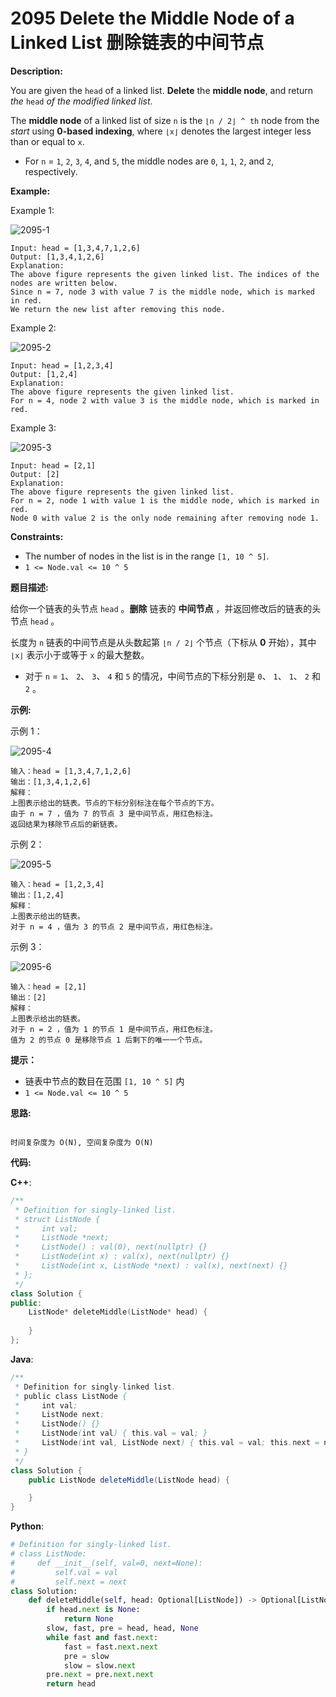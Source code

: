 # 2095 Delete the Middle Node of a Linked List 删除链表的中间节点

__Description:__

You are given the `head` of a linked list. __Delete__ the __middle node__, and return _the_ `head` _of the modified linked list_.

The __middle node__ of a linked list of size `n` is the `⌊n / 2⌋ ^ th` node from the _start_ using __0-based indexing__, where `⌊x⌋` denotes the largest integer less than or equal to `x`.

- For `n` = `1`, `2`, `3`, `4`, and `5`, the middle nodes are `0`, `1`, `1`, `2`, and `2`, respectively.

__Example:__

Example 1:

![2095-1](https://assets.leetcode.com/uploads/2021/11/16/eg1drawio.png)

```text
Input: head = [1,3,4,7,1,2,6]
Output: [1,3,4,1,2,6]
Explanation:
The above figure represents the given linked list. The indices of the nodes are written below.
Since n = 7, node 3 with value 7 is the middle node, which is marked in red.
We return the new list after removing this node.
```

Example 2:

![2095-2](https://assets.leetcode.com/uploads/2021/11/16/eg2drawio.png)

```text
Input: head = [1,2,3,4]
Output: [1,2,4]
Explanation:
The above figure represents the given linked list.
For n = 4, node 2 with value 3 is the middle node, which is marked in red.
```

Example 3:

![2095-3](https://assets.leetcode.com/uploads/2021/11/16/eg3drawio.png)

```text
Input: head = [2,1]
Output: [2]
Explanation:
The above figure represents the given linked list.
For n = 2, node 1 with value 1 is the middle node, which is marked in red.
Node 0 with value 2 is the only node remaining after removing node 1.
```

__Constraints:__

- The number of nodes in the list is in the range `[1, 10 ^ 5]`.
- `1 <= Node.val <= 10 ^ 5`

__题目描述:__

给你一个链表的头节点 `head` 。__删除__ 链表的 __中间节点__ ，并返回修改后的链表的头节点 `head` 。

长度为 `n` 链表的中间节点是从头数起第 `⌊n / 2⌋` 个节点（下标从 __0__ 开始），其中 `⌊x⌋` 表示小于或等于 `x` 的最大整数。

- 对于 `n` = `1`、 `2`、 `3`、 `4` 和 `5` 的情况，中间节点的下标分别是 `0`、 `1`、 `1`、 `2` 和 `2` 。

__示例:__

示例 1：

![2095-4](https://assets.leetcode.com/uploads/2021/11/16/eg1drawio.png)

```text
输入：head = [1,3,4,7,1,2,6]
输出：[1,3,4,1,2,6]
解释：
上图表示给出的链表。节点的下标分别标注在每个节点的下方。
由于 n = 7 ，值为 7 的节点 3 是中间节点，用红色标注。
返回结果为移除节点后的新链表。
```

示例 2：

![2095-5](https://assets.leetcode.com/uploads/2021/11/16/eg2drawio.png)

```text
输入：head = [1,2,3,4]
输出：[1,2,4]
解释：
上图表示给出的链表。
对于 n = 4 ，值为 3 的节点 2 是中间节点，用红色标注。
```

示例 3：

![2095-6](https://assets.leetcode.com/uploads/2021/11/16/eg3drawio.png)

```text
输入：head = [2,1]
输出：[2]
解释：
上图表示给出的链表。
对于 n = 2 ，值为 1 的节点 1 是中间节点，用红色标注。
值为 2 的节点 0 是移除节点 1 后剩下的唯一一个节点。
```

__提示：__

- 链表中节点的数目在范围 `[1, 10 ^ 5]` 内
- `1 <= Node.val <= 10 ^ 5`

__思路:__

```text

时间复杂度为 O(N), 空间复杂度为 O(N)
```

__代码:__

__C++__:

```C++
/**
 * Definition for singly-linked list.
 * struct ListNode {
 *     int val;
 *     ListNode *next;
 *     ListNode() : val(0), next(nullptr) {}
 *     ListNode(int x) : val(x), next(nullptr) {}
 *     ListNode(int x, ListNode *next) : val(x), next(next) {}
 * };
 */
class Solution {
public:
    ListNode* deleteMiddle(ListNode* head) {
        
    }
};
```

__Java__:

```Java
/**
 * Definition for singly-linked list.
 * public class ListNode {
 *     int val;
 *     ListNode next;
 *     ListNode() {}
 *     ListNode(int val) { this.val = val; }
 *     ListNode(int val, ListNode next) { this.val = val; this.next = next; }
 * }
 */
class Solution {
    public ListNode deleteMiddle(ListNode head) {

    }
}
```

__Python__:

```Python
# Definition for singly-linked list.
# class ListNode:
#     def __init__(self, val=0, next=None):
#         self.val = val
#         self.next = next
class Solution:
    def deleteMiddle(self, head: Optional[ListNode]) -> Optional[ListNode]:
        if head.next is None:
            return None
        slow, fast, pre = head, head, None
        while fast and fast.next:
            fast = fast.next.next
            pre = slow
            slow = slow.next
        pre.next = pre.next.next
        return head
```
